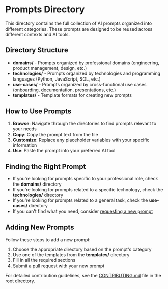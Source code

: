 # Prompts Directory

This directory contains the full collection of AI prompts organized into different categories. These prompts are designed to be reused across different contexts and AI tools.

## Directory Structure

- **domains/** - Prompts organized by professional domains (engineering, product management, design, etc.)
- **technologies/** - Prompts organized by technologies and programming languages (Python, JavaScript, SQL, etc.)
- **use-cases/** - Prompts organized by cross-functional use cases (onboarding, documentation, presentations, etc.)
- **templates/** - Template formats for creating new prompts

## How to Use Prompts

1. **Browse**: Navigate through the directories to find prompts relevant to your needs
2. **Copy**: Copy the prompt text from the file
3. **Customize**: Replace any placeholder variables with your specific information
4. **Use**: Paste the prompt into your preferred AI tool

## Finding the Right Prompt

- If you're looking for prompts specific to your professional role, check the **domains/** directory
- If you're looking for prompts related to a specific technology, check the **technologies/** directory
- If you're looking for prompts related to a general task, check the **use-cases/** directory
- If you can't find what you need, consider [requesting a new prompt](https://github.com/your-organization/ai-prompts/issues/new?template=prompt-request.md)

## Adding New Prompts

Follow these steps to add a new prompt:

1. Choose the appropriate directory based on the prompt's category
2. Use one of the templates from the **templates/** directory
3. Fill in all the required sections
4. Submit a pull request with your new prompt

For detailed contribution guidelines, see the [CONTRIBUTING.md](../CONTRIBUTING.md) file in the root directory. 